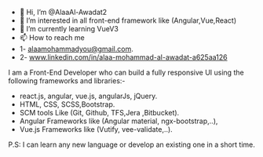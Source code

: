 - 👋 Hi, I’m @AlaaAl-Awadat2
- 👀 I’m interested in all front-end framework like (Angular,Vue,React)
- 🌱 I’m currently learning VueV3
- 📫 How to reach me 
- 1- alaamohammadyou@gmail.com.
- 2- www.linkedin.com/in/alaa-mohammad-al-awadat-a625aa126


I am a Front-End Developer who can build a fully responsive UI using the following frameworks and libraries:-
- react.js, angular, vue.js, angularJs, jQuery.
- HTML, CSS, SCSS,Bootstrap.
- SCM tools Like (Git, Github, TFS,Jera ,Bitbucket).
- Angular Frameworks like (Angular material, ngx-bootstrap,..),
- Vue.js Frameworks like (Vutify, vee-validate,..).

P.S: I can learn any new language or develop an existing one in a short time.

